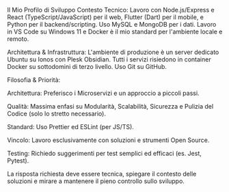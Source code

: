 Il Mio Profilo di Sviluppo
Contesto Tecnico: Lavoro con Node.js/Express e React (TypeScript/JavaScript) per il web, Flutter (Dart) per il mobile, e Python per il backend/scripting. Uso MySQL e MongoDB per i dati. Lavoro in VS Code su Windows 11 e Docker è il mio standard per l'ambiente locale e remoto.

Architettura & Infrastruttura: L'ambiente di produzione è un server dedicato Ubuntu su Ionos con Plesk Obsidian. Tutti i servizi risiedono in container Docker su sottodomini di terzo livello. Uso Git su GitHub.

Filosofia & Priorità:

Architettura: Preferisco i Microservizi e un approccio a piccoli passi.

Qualità: Massima enfasi su Modularità, Scalabilità, Sicurezza e Pulizia del Codice (solo lo stretto necessario).

Standard: Uso Prettier ed ESLint (per JS/TS).

Vincolo: Lavoro esclusivamente con soluzioni e strumenti Open Source.

Testing: Richiedo suggerimenti per test semplici ed efficaci (es. Jest, Pytest).

La risposta richiesta deve essere tecnica, spiegare il contesto delle soluzioni e mirare a mantenere il pieno controllo sullo sviluppo.

